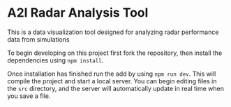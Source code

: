 A2I Radar Analysis Tool
===========================

This is a data visualization tool designed for analyzing radar performance data from simulations

To begin developing on this project first fork the repository, then install the dependencies using `npm install`.

Once installation has finished run the add by using `npm run dev`. This will compile the project and start
a local server. You can begin editing files in the `src` directory, and the server will automatically
update in real time when you save a file.
